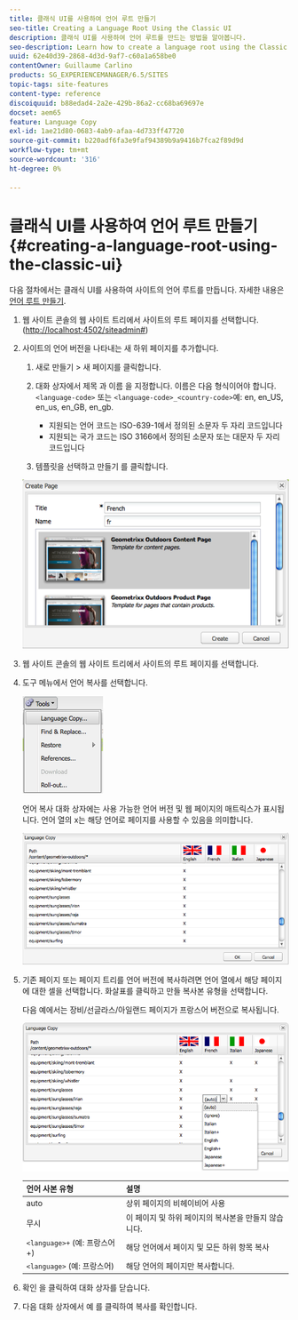 ```yaml
---
title: 클래식 UI를 사용하여 언어 루트 만들기
seo-title: Creating a Language Root Using the Classic UI
description: 클래식 UI를 사용하여 언어 루트를 만드는 방법을 알아봅니다.
seo-description: Learn how to create a language root using the Classic UI.
uuid: 62e40d39-2868-4d3d-9af7-c60a1a658be0
contentOwner: Guillaume Carlino
products: SG_EXPERIENCEMANAGER/6.5/SITES
topic-tags: site-features
content-type: reference
discoiquuid: b88edad4-2a2e-429b-86a2-cc68ba69697e
docset: aem65
feature: Language Copy
exl-id: 1ae21d80-0683-4ab9-afaa-4d733ff47720
source-git-commit: b220adf6fa3e9faf94389b9a9416b7fca2f89d9d
workflow-type: tm+mt
source-wordcount: '316'
ht-degree: 0%

---
```


# 클래식 UI를 사용하여 언어 루트 만들기{#creating-a-language-root-using-the-classic-ui}

다음 절차에서는 클래식 UI를 사용하여 사이트의 언어 루트를 만듭니다. 자세한 내용은 [언어 루트 만들기](/help/sites-administering/tc-prep.md#creating-a-language-root).

1. 웹 사이트 콘솔의 웹 사이트 트리에서 사이트의 루트 페이지를 선택합니다. ([http://localhost:4502/siteadmin#](http://localhost:4502/siteadmin#))
1. 사이트의 언어 버전을 나타내는 새 하위 페이지를 추가합니다.

   1. 새로 만들기 > 새 페이지를 클릭합니다.
   1. 대화 상자에서 제목 과 이름 을 지정합니다. 이름은 다음 형식이어야 합니다. `<language-code>` 또는 `<language-code>_<country-code>`예: en, en_US, en_us, en_GB, en_gb.

      * 지원되는 언어 코드는 ISO-639-1에서 정의된 소문자 두 자리 코드입니다
      * 지원되는 국가 코드는 ISO 3166에서 정의된 소문자 또는 대문자 두 자리 코드입니다
   1. 템플릿을 선택하고 만들기 를 클릭합니다.

   ![newpagefr](assets/newpagefr.png)

1. 웹 사이트 콘솔의 웹 사이트 트리에서 사이트의 루트 페이지를 선택합니다.
1. 도구 메뉴에서 언어 복사를 선택합니다.

   ![도구언어복사](assets/toolslanguagecopy.png)

   언어 복사 대화 상자에는 사용 가능한 언어 버전 및 웹 페이지의 매트릭스가 표시됩니다. 언어 열의 x는 해당 언어로 페이지를 사용할 수 있음을 의미합니다.

   ![languagecopydialog](assets/languagecopydialog.png)

1. 기존 페이지 또는 페이지 트리를 언어 버전에 복사하려면 언어 열에서 해당 페이지에 대한 셀을 선택합니다. 화살표를 클릭하고 만들 복사본 유형을 선택합니다.

   다음 예에서는 장비/선글라스/아일랜드 페이지가 프랑스어 버전으로 복사됩니다.

   ![languagecopydilogdropdown](assets/languagecopydilogdropdown.png)

   | 언어 사본 유형 | 설명 |
   |---|---|
   | auto | 상위 페이지의 비헤이비어 사용 |
   | 무시 | 이 페이지 및 하위 페이지의 복사본을 만들지 않습니다. |
   | `<language>+` (예: 프랑스어+) | 해당 언어에서 페이지 및 모든 하위 항목 복사 |
   | `<language>` (예: 프랑스어) | 해당 언어의 페이지만 복사합니다. |

1. 확인 을 클릭하여 대화 상자를 닫습니다.
1. 다음 대화 상자에서 예 를 클릭하여 복사를 확인합니다.
